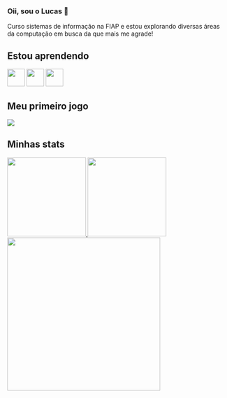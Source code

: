 ### Oii, sou o Lucas 👋

Curso sistemas de informação na FIAP e estou explorando diversas áreas da computação em busca da que mais me agrade!

## Estou aprendendo
<img src="https://cdn.jsdelivr.net/gh/devicons/devicon/icons/java/java-original.svg" width="40" height="40"/> <img src="https://cdn.jsdelivr.net/gh/devicons/devicon/icons/html5/html5-plain.svg" width="40" height="40"/> <img src="https://cdn.jsdelivr.net/gh/devicons/devicon/icons/css3/css3-plain.svg" width="40" height="40"/>

## Meu primeiro jogo
  <a href="http://flowery-steel.yllimab.repl.co/" target="_blank"><img src="https://img.shields.io/badge/Play-0000FF?style=for-the-badge" target="_blank"></a>

## Minhas stats
<div>
<a href="https://github.com/lucaslimb">
<img height="180em" src="https://github-readme-stats.vercel.app/api/top-langs/?username=lucaslimb&layout=compact&langs_count=7&theme=dracula"/>
<img height="180em" src="https://github-readme-stats.vercel.app/api?username=lucaslimb&show_icons=true&theme=dracula&include_all_commits=true&count_private=true"/>
</div>
 

  <img src="https://super.abril.com.br/wp-content/uploads/2016/09/super_imggato_digitando_0.gif" width="350">
